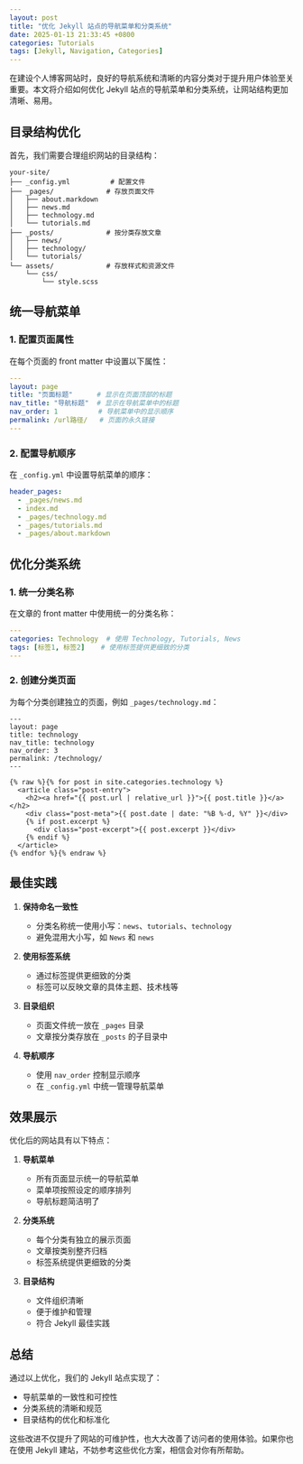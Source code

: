 ```yaml
---
layout: post
title: "优化 Jekyll 站点的导航菜单和分类系统"
date: 2025-01-13 21:33:45 +0800
categories: Tutorials
tags: [Jekyll, Navigation, Categories]
---
```


在建设个人博客网站时，良好的导航系统和清晰的内容分类对于提升用户体验至关重要。本文将介绍如何优化 Jekyll 站点的导航菜单和分类系统，让网站结构更加清晰、易用。

<!--more-->

## 目录结构优化

首先，我们需要合理组织网站的目录结构：

```
your-site/
├── _config.yml          # 配置文件
├── _pages/             # 存放页面文件
│   ├── about.markdown
│   ├── news.md
│   ├── technology.md
│   └── tutorials.md
├── _posts/             # 按分类存放文章
│   ├── news/
│   ├── technology/
│   └── tutorials/
└── assets/             # 存放样式和资源文件
    └── css/
        └── style.scss
```

## 统一导航菜单

### 1. 配置页面属性

在每个页面的 front matter 中设置以下属性：

```yaml
---
layout: page
title: "页面标题"      # 显示在页面顶部的标题
nav_title: "导航标题"  # 显示在导航菜单中的标题
nav_order: 1          # 导航菜单中的显示顺序
permalink: /url路径/   # 页面的永久链接
---
```

### 2. 配置导航顺序

在 `_config.yml` 中设置导航菜单的顺序：

```yaml
header_pages:
  - _pages/news.md
  - index.md
  - _pages/technology.md
  - _pages/tutorials.md
  - _pages/about.markdown
```

## 优化分类系统

### 1. 统一分类名称

在文章的 front matter 中使用统一的分类名称：

```yaml
---
categories: Technology  # 使用 Technology, Tutorials, News
tags: [标签1, 标签2]    # 使用标签提供更细致的分类
---
```

### 2. 创建分类页面

为每个分类创建独立的页面，例如 `_pages/technology.md`：

```liquid
---
layout: page
title: technology
nav_title: technology
nav_order: 3
permalink: /technology/
---

{% raw %}{% for post in site.categories.technology %}
  <article class="post-entry">
    <h2><a href="{{ post.url | relative_url }}">{{ post.title }}</a></h2>
    <div class="post-meta">{{ post.date | date: "%B %-d, %Y" }}</div>
    {% if post.excerpt %}
      <div class="post-excerpt">{{ post.excerpt }}</div>
    {% endif %}
  </article>
{% endfor %}{% endraw %}
```

## 最佳实践

1. **保持命名一致性**
   - 分类名称统一使用小写：`news`、`tutorials`、`technology`
   - 避免混用大小写，如 `News` 和 `news`

2. **使用标签系统**
   - 通过标签提供更细致的分类
   - 标签可以反映文章的具体主题、技术栈等

3. **目录组织**
   - 页面文件统一放在 `_pages` 目录
   - 文章按分类存放在 `_posts` 的子目录中

4. **导航顺序**
   - 使用 `nav_order` 控制显示顺序
   - 在 `_config.yml` 中统一管理导航菜单

## 效果展示

优化后的网站具有以下特点：

1. **导航菜单**
   - 所有页面显示统一的导航菜单
   - 菜单项按照设定的顺序排列
   - 导航标题简洁明了

2. **分类系统**
   - 每个分类有独立的展示页面
   - 文章按类别整齐归档
   - 标签系统提供更细致的分类

3. **目录结构**
   - 文件组织清晰
   - 便于维护和管理
   - 符合 Jekyll 最佳实践

## 总结

通过以上优化，我们的 Jekyll 站点实现了：
- 导航菜单的一致性和可控性
- 分类系统的清晰和规范
- 目录结构的优化和标准化

这些改进不仅提升了网站的可维护性，也大大改善了访问者的使用体验。如果你也在使用 Jekyll 建站，不妨参考这些优化方案，相信会对你有所帮助。
